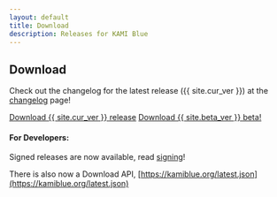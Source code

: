 ```yaml
---
layout: default
title: Download
description: Releases for KAMI Blue
---
```


## Download

Check out the changelog for the latest release ({{ site.cur_ver }}) at the [changelog](/changelog) page!

<a href="{{ site.github.jar_url }}" class="btnc">Download {{  site.cur_ver  }} release</a>
<a href="{{ site.github.beta_jar_url }}" class="btnc">Download {{  site.beta_ver  }} beta!</a>

#### For Developers:

Signed releases are now available, read [signing](/signing)!

There is also now a Download API, [https://kamiblue.org/latest.json](https://kamiblue.org/latest.json)
